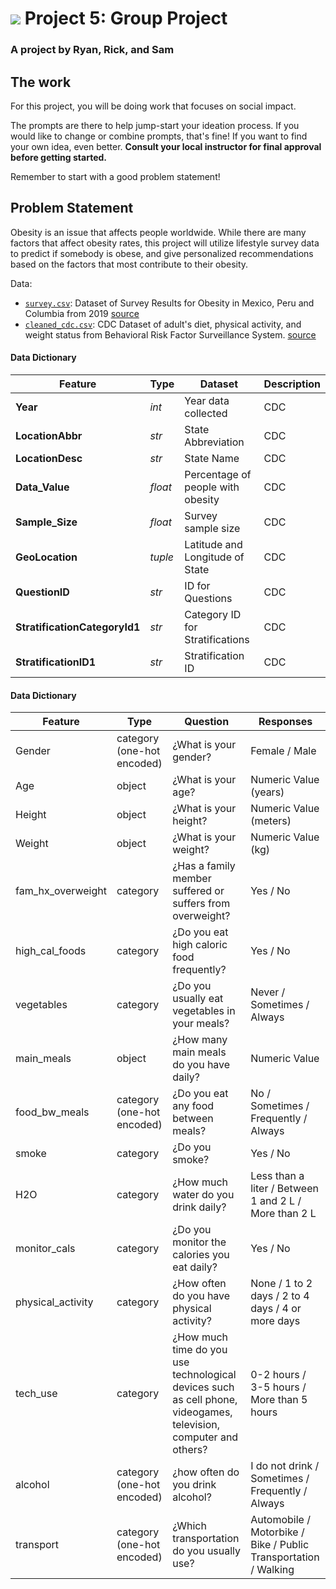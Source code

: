 # ![](https://ga-dash.s3.amazonaws.com/production/assets/logo-9f88ae6c9c3871690e33280fcf557f33.png) Project 5: Group Project
### A project by Ryan, Rick, and Sam

## The work

For this project, you will be doing work that focuses on social impact.

The prompts are there to help jump-start your ideation process. If you would like to change or combine prompts, that's fine! If you want to find your own idea, even better. **Consult your local instructor for final approval before getting started.**  

Remember to start with a good problem statement!

## Problem Statement
Obesity is an issue that affects people worldwide. While there are many factors that affect obesity rates, this project will utilize lifestyle survey data to predict if somebody is obese, and give personalized recommendations based on the factors that most contribute to their obesity.

Data:
* [`survey.csv`](./data/survey.csv): Dataset of Survey Results for Obesity in Mexico, Peru and Columbia from 2019 [source](https://archive.ics.uci.edu/ml/datasets/Estimation+of+obesity+levels+based+on+eating+habits+and+physical+condition+) 
* [`cleaned_cdc.csv`](./data/cleaned_cdc.csv): CDC Dataset of adult's diet, physical activity, and weight status from Behavioral Risk Factor Surveillance System. [source](https://chronicdata.cdc.gov/Nutrition-Physical-Activity-and-Obesity/Nutrition-Physical-Activity-and-Obesity-Behavioral/hn4x-zwk7) 

####  Data Dictionary

|Feature|Type|Dataset|Description|
|---|---|---|---|
|**Year**|*int*|Year data collected|CDC|
|**LocationAbbr**|*str*|State Abbreviation|CDC|
|**LocationDesc**|*str*|State Name|CDC|
|**Data_Value**|*float*|Percentage of people with obesity|CDC|
|**Sample_Size**|*float*|Survey sample size|CDC|
|**GeoLocation**|*tuple*|Latitude and Longitude of State|CDC|
|**QuestionID**|*str*|ID for Questions|CDC|
|**StratificationCategoryId1**|*str*|Category ID for Stratifications|CDC|
|**StratificationID1**|*str*|Stratification ID|CDC|

#### Data Dictionary

| Feature | Type  | Question | Responses |
|------|------|--------|---------|
|Gender | category (one-hot encoded) | ¿What is your gender? | Female / Male |
|Age | object | ¿What is your age? | Numeric Value (years) |
|Height | object | ¿What is your height? | Numeric Value (meters) |
|Weight | object | ¿What is your weight? | Numeric Value (kg) |
|fam_hx_overweight | category | ¿Has a family member suffered or suffers from overweight? | Yes / No |
|high_cal_foods| category | ¿Do you eat high caloric food frequently? | Yes / No |
|vegetables| category | ¿Do you usually eat vegetables in your meals?| Never / Sometimes / Always |
|main_meals| object | ¿How many main meals do you have daily?| Numeric Value |
|food_bw_meals| category (one-hot encoded) | ¿Do you eat any food between meals? | No / Sometimes / Frequently / Always |
|smoke| category | ¿Do you smoke? | Yes / No |
|H2O| category | ¿How much water do you drink daily? | Less than a liter / Between 1 and 2 L / More than 2 L |
|monitor_cals| category | ¿Do you monitor the calories you eat daily? | Yes / No |
|physical_activity| category | ¿How often do you have physical activity? | None / 1 to 2 days / 2 to 4 days / 4 or more days |
|tech_use| category | ¿How much time do you use technological devices such as cell phone, videogames, television, computer and others? | 0-2 hours / 3-5 hours / More than 5 hours |
|alcohol| category (one-hot encoded) | ¿how often do you drink alcohol? | I do not drink / Sometimes / Frequently / Always |
|transport| category (one-hot encoded) | ¿Which transportation do you usually use? | Automobile / Motorbike / Bike / Public Transportation / Walking |

